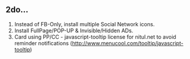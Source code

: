 ## 2do...

1. Instead of FB-Only, install multiple Social Network icons.
2. Install FullPage/POP-UP & Invisible/Hidden ADs.
3. Card using PP/CC - javascript-tooltip license for nitul.net to avoid reminder notifications (http://www.menucool.com/tooltip/javascript-tooltip)
